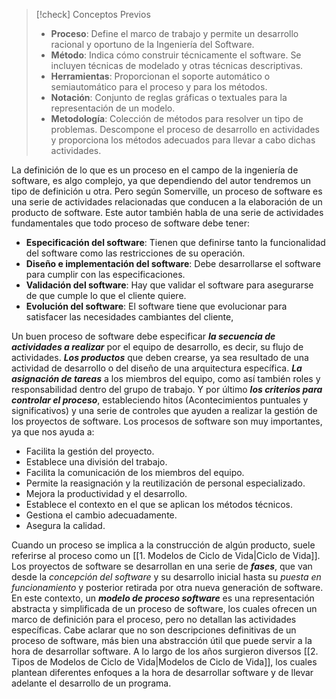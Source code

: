 >[!check] Conceptos Previos
>- **Proceso**: Define el marco de trabajo y permite un desarrollo racional y oportuno de la Ingeniería del Software.
>- **Método**: Indica cómo construir técnicamente el software. Se incluyen técnicas de modelado y otras técnicas descriptivas.
>- **Herramientas**: Proporcionan el soporte automático o semiautomático para el proceso y para los métodos.
>- **Notación**: Conjunto de reglas gráficas o textuales para la representación de un modelo.
>- **Metodología**: Colección de métodos para resolver un tipo de problemas. Descompone el proceso de desarrollo en actividades y proporciona los métodos adecuados para llevar a cabo dichas actividades.

La definición de lo que es un proceso en el campo de la ingeniería de software, es algo complejo, ya que dependiendo del autor tendremos un tipo de definición u otra. Pero según Somerville, un proceso de software es una serie de actividades relacionadas que conducen a la elaboración de un producto de software. Este autor también habla de una serie de actividades fundamentales que todo proceso de software debe tener:

- **Especificación del software**: Tienen que definirse tanto la funcionalidad del software como las restricciones de su operación.
- **Diseño e implementación del software**: Debe desarrollarse el software para cumplir con las especificaciones.
- **Validación del software**: Hay que validar el software para asegurarse de que cumple lo que el cliente quiere.
- **Evolución del software**: El software tiene que evolucionar para satisfacer las necesidades cambiantes del cliente,

Un buen proceso de software debe especificar ***la secuencia de actividades a realizar*** por el equipo de desarrollo, es decir, su flujo de actividades. ***Los productos*** que deben crearse, ya sea resultado de una actividad de desarrollo o del diseño de una arquitectura específica. ***La asignación de tareas*** a los miembros del equipo, como así también roles y responsabilidad dentro del grupo de trabajo. Y por último ***los criterios para controlar el proceso***, estableciendo hitos (Acontecimientos puntuales y significativos) y una serie de controles que ayuden a realizar la gestión de los proyectos de software. Los procesos de software son muy importantes, ya que nos ayuda a:

- Facilita la gestión del proyecto.
- Establece una división del trabajo.
- Facilita la comunicación de los miembros del equipo.
- Permite la reasignación y la reutilización de personal especializado.
- Mejora la productividad y el desarrollo.
- Establece el contexto en el que se aplican los métodos técnicos.
- Gestiona el cambio adecuadamente.
- Asegura la calidad.

Cuando un proceso se implica a la construcción de algún producto, suele referirse al proceso como un [[1. Modelos de Ciclo de Vida|Ciclo de Vida]]. Los proyectos de software se desarrollan en una serie de ***fases***, que van desde la *concepción del software* y su desarrollo inicial hasta su *puesta en funcionamiento* y posterior retirada por otra nueva generación de software.
En este contexto, un ***modelo de proceso software*** es una representación abstracta y simplificada de un proceso de software, los cuales ofrecen un marco de definición para el proceso, pero no detallan las actividades específicas. Cabe aclarar que no son descripciones definitivas de un proceso de software, más bien una abstracción útil que puede servir a la hora de desarrollar software.
A lo largo de los años surgieron diversos [[2. Tipos de Modelos de Ciclo de Vida|Modelos de Ciclo de Vida]], los cuales plantean diferentes enfoques a la hora de desarrollar software y de llevar adelante el desarrollo de un programa.